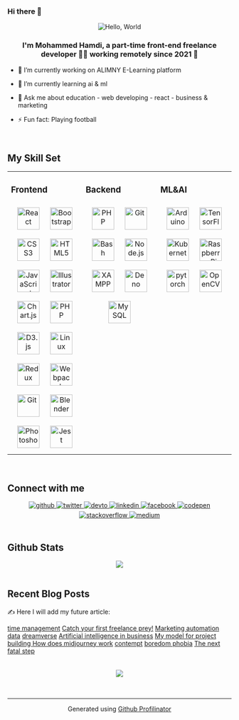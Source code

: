### Hi there 👋

<!--
**mohameddev19/mohameddev19** is a ✨ _special_ ✨ repository because its `README.md` (this file) appears on your GitHub profile.

Here are some ideas to get you started:

- 🔭 I’m currently working on ALIMNY E-Learning platform
- 🌱 I’m currently learning ai&ml 
- 💬 Ask me about education - web developing - react - business & marketing
- 📫 How to reach me: ...
- 😄 Pronouns: ...
- ⚡ Fun fact: ...
-->
<div align="center">
<!-- <img src="https://rishavanand.github.io/static/images/greetings.gif" align="center" style="width: 100%" /> -->
<img src="https://readme-typing-svg.herokuapp.com?font=Cairo&pause=1000&color=FFFFFF&center=true&vCenter=true&width=435&lines=%3C+%F0%9F%91%8B+Hello%2C+World+%2F%3E" alt="Hello, World " />
</div>  
  

### <div align="center">I'm Mohammed Hamdi, a part-time front-end freelance developer 👨‍💻 working remotely since 2021 🚀</div>  
  

- 🔭 I’m currently working on  ALIMNY E-Learning platform
  

- 🌱 I’m currently learning ai & ml  
  

- 💬 Ask me about education - web developing - react - business & marketing  
  

- ⚡ Fun fact: Playing football  
  

<br/>  


## My Skill Set  
<table><tr><td valign="top" width="33%">



### Frontend  
<div align="center">  
<a href="https://reactjs.org/" target="_blank"><img style="margin: 10px" src="https://profilinator.rishav.dev/skills-assets/react-original-wordmark.svg" alt="React" height="50" /></a>  
<a href="https://getbootstrap.com/docs/3.4/javascript/" target="_blank"><img style="margin: 10px" src="https://profilinator.rishav.dev/skills-assets/bootstrap-plain.svg" alt="Bootstrap" height="50" /></a>  
<a href="https://www.w3schools.com/css/" target="_blank"><img style="margin: 10px" src="https://profilinator.rishav.dev/skills-assets/css3-original-wordmark.svg" alt="CSS3" height="50" /></a>  
<a href="https://en.wikipedia.org/wiki/HTML5" target="_blank"><img style="margin: 10px" src="https://profilinator.rishav.dev/skills-assets/html5-original-wordmark.svg" alt="HTML5" height="50" /></a>  
<a href="https://www.javascript.com/" target="_blank"><img style="margin: 10px" src="https://profilinator.rishav.dev/skills-assets/javascript-original.svg" alt="JavaScript" height="50" /></a>  
<a href="https://www.adobe.com/in/products/illustrator.html" target="_blank"><img style="margin: 10px" src="https://profilinator.rishav.dev/skills-assets/adobe_illustrator-icon.svg" alt="Illustrator" height="50" /></a>  
<a href="https://www.chartjs.org/" target="_blank"><img style="margin: 10px" src="https://profilinator.rishav.dev/skills-assets/logo-title.svg" alt="Chart.js" height="50" /></a>  
<a href="https://www.php.net/" target="_blank"><img style="margin: 10px" src="https://profilinator.rishav.dev/skills-assets/php-original.svg" alt="PHP" height="50" /></a>  
<a href="https://d3js.org/" target="_blank"><img style="margin: 10px" src="https://profilinator.rishav.dev/skills-assets/d3js-original.svg" alt="D3.js" height="50" /></a>  
<a href="https://www.linux.org/" target="_blank"><img style="margin: 10px" src="https://profilinator.rishav.dev/skills-assets/linux-original.svg" alt="Linux" height="50" /></a>  
<a href="https://redux.js.org/" target="_blank"><img style="margin: 10px" src="https://profilinator.rishav.dev/skills-assets/redux-original.svg" alt="Redux" height="50" /></a>  
<a href="https://webpack.js.org/" target="_blank"><img style="margin: 10px" src="https://profilinator.rishav.dev/skills-assets/webpack-original.svg" alt="Webpack" height="50" /></a>  
<a href="https://github.com/" target="_blank"><img style="margin: 10px" src="https://profilinator.rishav.dev/skills-assets/git-scm-icon.svg" alt="Git" height="50" /></a>  
<a href="https://www.blender.org/" target="_blank"><img style="margin: 10px" src="https://profilinator.rishav.dev/skills-assets/blender_community_badge_white.svg" alt="Blender" height="50" /></a>  
<a href="https://www.adobe.com/in/products/photoshop.html" target="_blank"><img style="margin: 10px" src="https://profilinator.rishav.dev/skills-assets/photoshop-plain.svg" alt="Photoshop" height="50" /></a>  
<a href="https://www.jestjs.io/" target="_blank"><img style="margin: 10px" src="https://profilinator.rishav.dev/skills-assets/jest.svg" alt="Jest" height="50" /></a>  
</div>

</td><td valign="top" width="33%">



### Backend  
<div align="center">  
<a href="https://www.php.net/" target="_blank"><img style="margin: 10px" src="https://profilinator.rishav.dev/skills-assets/php-original.svg" alt="PHP" height="50" /></a>  
<a href="https://github.com/" target="_blank"><img style="margin: 10px" src="https://profilinator.rishav.dev/skills-assets/git-scm-icon.svg" alt="Git" height="50" /></a>  
<a href="https://www.gnu.org/software/bash/" target="_blank"><img style="margin: 10px" src="https://profilinator.rishav.dev/skills-assets/gnu_bash-icon.svg" alt="Bash" height="50" /></a>  
<a href="https://nodejs.org/" target="_blank"><img style="margin: 10px" src="https://profilinator.rishav.dev/skills-assets/nodejs-original-wordmark.svg" alt="Node.js" height="50" /></a>  
<a href="https://www.apachefriends.org/" target="_blank"><img style="margin: 10px" src="https://profilinator.rishav.dev/skills-assets/xampp.png" alt="XAMPP" height="50" /></a> 
<a href="https://deno.land/" target="_blank"><img style="margin: 10px" src="https://profilinator.rishav.dev/skills-assets/deno.svg" alt="Deno" height="50" /></a>  
<a href="https://www.mysql.com/" target="_blank"><img style="margin: 10px" src="https://profilinator.rishav.dev/skills-assets/mysql-original-wordmark.svg" alt="MySQL" height="50" /></a>  
</div>

</td><td valign="top" width="33%">

### ML&AI  
<div align="center">   
<a href="https://www.arduino.cc/" target="_blank"><img style="margin: 10px" src="https://profilinator.rishav.dev/skills-assets/arduino.png" alt="Arduino" height="50" /></a>  
<a href="https://www.tensorflow.org/" target="_blank"><img style="margin: 10px" src="https://profilinator.rishav.dev/skills-assets/tensorflow-icon.svg" alt="TensorFlow" height="50" /></a>  
<a href="https://kubernetes.io/" target="_blank"><img style="margin: 10px" src="https://profilinator.rishav.dev/skills-assets/kubernetes-icon.svg" alt="Kubernetes" height="50" /></a>  
<a href="https://www.raspberrypi.org/" target="_blank"><img style="margin: 10px" src="https://profilinator.rishav.dev/skills-assets/raspberrypi.png" alt="Raspberry Pi" height="50" /></a>  
<a href="https://pytorch.org/" target="_blank"><img style="margin: 10px" src="https://profilinator.rishav.dev/skills-assets/pytorch-icon.svg" alt="pytorch" height="50" /></a>  
<a href="https://opencv.org/" target="_blank"><img style="margin: 10px" src="https://profilinator.rishav.dev/skills-assets/opencv-icon.svg" alt="OpenCV" height="50" /></a>  
</div>

</td></tr></table>  

<br/>  


## Connect with me  
<div align="center">
<a href="https://github.com/https://github.com/mohameddev19" target="_blank">
<img src=https://img.shields.io/badge/github-%2324292e.svg?&style=for-the-badge&logo=github&logoColor=white alt=github style="margin-bottom: 5px;" />
</a>
<a href="https://twitter.com/mohameddev19" target="_blank">
<img src=https://img.shields.io/badge/twitter-%2300acee.svg?&style=for-the-badge&logo=twitter&logoColor=white alt=twitter style="margin-bottom: 5px;" />
</a>
<a href="https://dev.to/mohameddev19" target="_blank">
<img src=https://img.shields.io/badge/dev.to-%2308090A.svg?&style=for-the-badge&logo=dev.to&logoColor=white alt=devto style="margin-bottom: 5px;" />
</a>
<a href="https://linkedin.com/in/https://www.linkedin.com/in/mohammed-hamdi-fbs/" target="_blank">
<img src=https://img.shields.io/badge/linkedin-%231E77B5.svg?&style=for-the-badge&logo=linkedin&logoColor=white alt=linkedin style="margin-bottom: 5px;" />
</a>
<a href="https://www.facebook.com/https://www.facebook.com/profile.php?id=100021953070952" target="_blank">
<img src=https://img.shields.io/badge/facebook-%232E87FB.svg?&style=for-the-badge&logo=facebook&logoColor=white alt=facebook style="margin-bottom: 5px;" />
</a>
<a href="https://codepen.com/mohameddev19" target="_blank">
<img src=https://img.shields.io/badge/codepen-%23131417.svg?&style=for-the-badge&logo=codepen&logoColor=white alt=codepen style="margin-bottom: 5px;" />
</a>
<a href="https://stackoverflow.com/users/mohameddev19" target="_blank">
<img src=https://img.shields.io/badge/stackoverflow-%23F28032.svg?&style=for-the-badge&logo=stackoverflow&logoColor=white alt=stackoverflow style="margin-bottom: 5px;" />
</a>
<a href="https://medium.com/https://medium.com/@devolperfbs" target="_blank">
<img src=https://img.shields.io/badge/medium-%23292929.svg?&style=for-the-badge&logo=medium&logoColor=white alt=medium style="margin-bottom: 5px;" />
</a>  
</div>  
  

<br/>  


## Github Stats  
<div align="center"><img src="https://github-readme-stats.vercel.app/api?username=mohameddev19&show_icons=true&count_private=true&hide_border=true" align="center" /></div>  

<br/>  


## Recent Blog Posts  
<!-- BLOG-POST-LIST:START -->  
✍️ Here I will add my future article:
<div>
<a href="https://www.linkedin.com/pulse/%25D9%2582%25D9%2585-%25D8%25A8%25D8%25AD%25D9%2585%25D8%25A7%25D9%258A%25D8%25A9-%25D8%25A3%25D8%25BA%25D9%2584%25D9%2589-%25D9%2585%25D8%25A7%25D8%25AA%25D9%2585%25D9%2584%25D9%2583-mohammed-hamdi">time management</a>
<a href="https://io.hsoub.com/freelancing/134125-%D8%A3%D9%85%D8%B3%D9%83-%D8%A8%D8%A3%D9%88%D9%84-%D8%B5%D9%8A%D8%AF-%D9%84%D9%83-%D9%81%D9%8A-%D8%A7%D9%84%D8%B9%D9%85%D9%84-%D8%A7%D9%84%D8%AD%D8%B1">Catch your first freelance prey!</a>
<a href="https://www.facebook.com/groups/Sud.Mar.Ass/posts/5172106999525074/?__cft__[0]=AZWG8NcstDNXvqVTUwal_FV1lQof6Sb1lCntQ2UNnpadYYJWlfZ7JKk7g7eon70_nIPObpUiOvCNTh6iRVTGL1xUN4Q7bcADI3dBD50vHghQt2AIs321fzusKhUrBiRhGHWjaIr436ZvQq7xLCMBh271&__tn__=%2CO%2CP-R">Marketing automation</a>
<a href="https://www.facebook.com/groups/Sud.Mar.Ass/posts/5172104119525362/?__cft__[0]=AZU33BsCzr_nM2RAp98xVrULfy8C5W8csKILnYGoaJhBcXHDRqREh2zBi-CCCkZPd0RWH_uavsfsSZGR5Z2t59dvIXfI1QrtSy5d8gyIZ7M71GjPNVu0YkMFdoN_T1a65j8NZBssYianyKTjqzptOwlR&__tn__=%2CO%2CP-R">data</a>
<a href="https://medium.com/me/stats/post/18fe873520e7">dreamverse</a>
<a href="https://www.facebook.com/permalink.php?story_fbid=1268676677207423&id=100021953070952">Artificial intelligence in business</a>
<a href="https://www.linkedin.com/pulse/%25D9%2586%25D9%2585%25D9%2588%25D8%25B0%25D8%25AC%25D9%258A-%25D9%2581%25D9%258A-%25D8%25A8%25D9%2586%25D8%25A7%25D8%25A1-%25D8%25A7%25D9%2584%25D9%2585%25D8%25B4%25D8%25A7%25D8%25B1%25D9%258A%25D8%25B9-mohammed-hamdi">My model for project building </a>
<a href="https://www.linkedin.com/pulse/%25D9%2583%25D9%258A%25D9%2581-%25D9%2582%25D8%25A7%25D9%2585-mid-journey-%25D8%25A8%25D9%2587%25D8%25B0%25D8%25A7-%25D8%25A7%25D9%2584%25D8%25A5%25D8%25A8%25D8%25AF%25D8%25A7%25D8%25B9-mohammed-hamdi/?trackingId=GhFTYIeHSC%2BfRhKjmXOE3g%3D%3D">How does midjourney work</a>
<a href="https://www.facebook.com/permalink.php?story_fbid=pfbid02LLVQHkQ3WcdQbauSYfNeUx29PXbntpMT2KoosYzV52t9KySJGgx1Jac26H4vCgS6l&id=100021953070952&__cft__[0]=AZUcg6YHlOcKTEeJ9olvhqKSYUqgdnTgX7e9J9nrkuPDRIf10WLimk-Y6Lcsj1sT2eJ7p8MWZJbkcVqbPNFY0iyo91MVgfSxyY4UaPZNvbWknKLWfg8Bnmejr9m-qVWrwuU&__tn__=R]-R">contempt</a>
<a href="https://www.facebook.com/permalink.php?story_fbid=pfbid02yHr9DJpsh4KzWsKNaFK4pi5Hf4AErkyHZRnNxHWjmrzpFkntE3sXVtmjkRCtZT4cl&id=100021953070952&__cft__[0]=AZUcg6YHlOcKTEeJ9olvhqKSYUqgdnTgX7e9J9nrkuPDRIf10WLimk-Y6Lcsj1sT2eJ7p8MWZJbkcVqbPNFY0iyo91MVgfSxyY4UaPZNvbWknKLWfg8Bnmejr9m-qVWrwuU&__tn__=R]-R">boredom phobia</a>
<a href="https://www.facebook.com/permalink.php?story_fbid=pfbid01TYtKnghGiHspfeLf5PHoF1J1X3AUxe5S9Cg8ufRMDki1ipakvP8E368ErDXT9uxl&id=100021953070952&__cft__[0]=AZUcg6YHlOcKTEeJ9olvhqKSYUqgdnTgX7e9J9nrkuPDRIf10WLimk-Y6Lcsj1sT2eJ7p8MWZJbkcVqbPNFY0iyo91MVgfSxyY4UaPZNvbWknKLWfg8Bnmejr9m-qVWrwuU&__tn__=R]-R">The next fatal step</a>
</div>
<!-- BLOG-POST-LIST:END -->  

<br/>  

  

<br/>  

<div align="center">
<img src="https://komarev.com/ghpvc/?username=mohameddev19&&style=flat-square" align="center" />
</div>  
  

<br/>  


<br />

----
<div align="center">Generated using <a href="https://profilinator.rishav.dev/" target="_blank">Github Profilinator</a></div>
